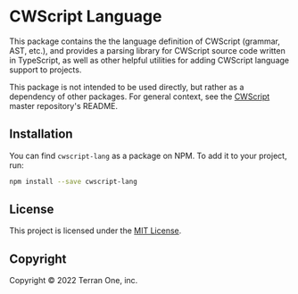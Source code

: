 # CWScript Language

This package contains the the language definition of CWScript (grammar, AST, etc.), and provides a parsing library for CWScript source code written in TypeScript, as well as other helpful utilities for adding CWScript language support to projects.

This package is not intended to be used directly, but rather as a dependency of other packages. For general context, see the [CWScript](https://github.com/terran-one/cwscript) master repository's README.

## Installation

You can find `cwscript-lang` as a package on NPM. To add it to your project, run:

```sh
npm install --save cwscript-lang
```

## License

This project is licensed under the [MIT License](LICENSE).

## Copyright

Copyright &copy; 2022 Terran One, inc.
